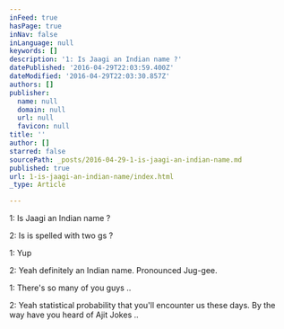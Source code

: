 ```yaml
---
inFeed: true
hasPage: true
inNav: false
inLanguage: null
keywords: []
description: '1: Is Jaagi an Indian name ?'
datePublished: '2016-04-29T22:03:59.400Z'
dateModified: '2016-04-29T22:03:30.857Z'
authors: []
publisher:
  name: null
  domain: null
  url: null
  favicon: null
title: ''
author: []
starred: false
sourcePath: _posts/2016-04-29-1-is-jaagi-an-indian-name.md
published: true
url: 1-is-jaagi-an-indian-name/index.html
_type: Article

---
```

1: Is Jaagi an Indian name ?

2: Is is spelled with two gs ?

1: Yup

2: Yeah definitely an Indian name. Pronounced Jug-gee.

1: There's so many of you guys ..

2: Yeah statistical probability that you'll encounter us these days. By the way have you heard of Ajit Jokes ..